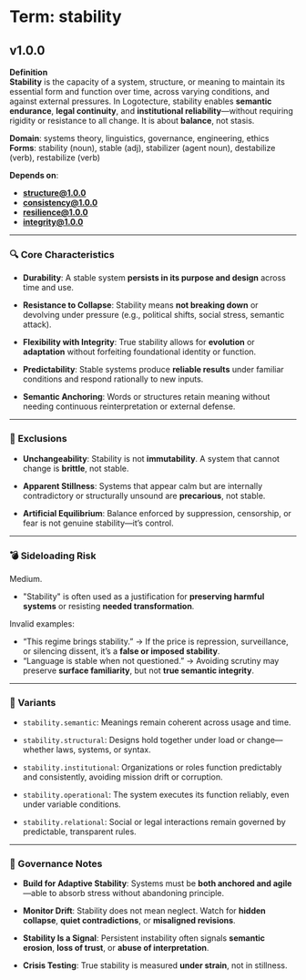 # Term: stability

## v1.0.0

**Definition**  
**Stability** is the capacity of a system, structure, or meaning to maintain its essential form and function over time, across varying conditions, and against external pressures. In Logotecture, stability enables **semantic endurance**, **legal continuity**, and **institutional reliability**—without requiring rigidity or resistance to all change. It is about **balance**, not stasis.

**Domain**: systems theory, linguistics, governance, engineering, ethics  
**Forms**: stability (noun), stable (adj), stabilizer (agent noun), destabilize (verb), restabilize (verb)

**Depends on**:  
- **structure@1.0.0**  
- **consistency@1.0.0**  
- **resilience@1.0.0**  
- **integrity@1.0.0**

---

### 🔍 Core Characteristics

- **Durability**: A stable system **persists in its purpose and design** across time and use.

- **Resistance to Collapse**: Stability means **not breaking down** or devolving under pressure (e.g., political shifts, social stress, semantic attack).

- **Flexibility with Integrity**: True stability allows for **evolution** or **adaptation** without forfeiting foundational identity or function.

- **Predictability**: Stable systems produce **reliable results** under familiar conditions and respond rationally to new inputs.

- **Semantic Anchoring**: Words or structures retain meaning without needing continuous reinterpretation or external defense.

---

### 🚧 Exclusions

- **Unchangeability**: Stability is not **immutability**. A system that cannot change is **brittle**, not stable.

- **Apparent Stillness**: Systems that appear calm but are internally contradictory or structurally unsound are **precarious**, not stable.

- **Artificial Equilibrium**: Balance enforced by suppression, censorship, or fear is not genuine stability—it’s control.

---

### 💣 Sideloading Risk

Medium.  
- "Stability" is often used as a justification for **preserving harmful systems** or resisting **needed transformation**.

Invalid examples:
- “This regime brings stability.” → If the price is repression, surveillance, or silencing dissent, it’s a **false or imposed stability**.
- “Language is stable when not questioned.” → Avoiding scrutiny may preserve **surface familiarity**, but not **true semantic integrity**.

---

### 🔁 Variants

- `stability.semantic`: Meanings remain coherent across usage and time.

- `stability.structural`: Designs hold together under load or change—whether laws, systems, or syntax.

- `stability.institutional`: Organizations or roles function predictably and consistently, avoiding mission drift or corruption.

- `stability.operational`: The system executes its function reliably, even under variable conditions.

- `stability.relational`: Social or legal interactions remain governed by predictable, transparent rules.

---

### 🔐 Governance Notes

- **Build for Adaptive Stability**: Systems must be **both anchored and agile**—able to absorb stress without abandoning principle.

- **Monitor Drift**: Stability does not mean neglect. Watch for **hidden collapse**, **quiet contradictions**, or **misaligned revisions**.

- **Stability Is a Signal**: Persistent instability often signals **semantic erosion**, **loss of trust**, or **abuse of interpretation**.

- **Crisis Testing**: True stability is measured **under strain**, not in stillness.
